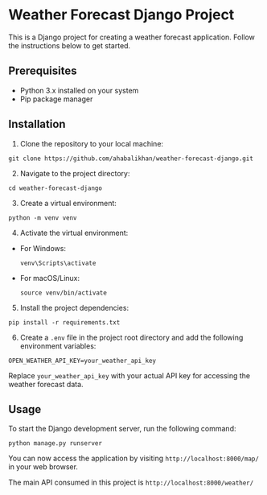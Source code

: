 # Weather Forecast Django Project

This is a Django project for creating a weather forecast application. Follow the instructions below to get started.

## Prerequisites

- Python 3.x installed on your system
- Pip package manager

## Installation

1. Clone the repository to your local machine:

  ```shell
  git clone https://github.com/ahabalikhan/weather-forecast-django.git
  ```

2. Navigate to the project directory:

  ```shell
  cd weather-forecast-django
  ```

3. Create a virtual environment:

  ```shell
  python -m venv venv
  ```

4. Activate the virtual environment:

  - For Windows:

    ```shell
    venv\Scripts\activate
    ```

  - For macOS/Linux:

    ```shell
    source venv/bin/activate
    ```

5. Install the project dependencies:

  ```shell
  pip install -r requirements.txt
  ```

6. Create a `.env` file in the project root directory and add the following environment variables:

  ```plaintext
  OPEN_WEATHER_API_KEY=your_weather_api_key
  ```

  Replace `your_weather_api_key` with your actual API key for accessing the weather forecast data.

## Usage

To start the Django development server, run the following command:

```shell
python manage.py runserver
```

You can now access the application by visiting `http://localhost:8000/map/` in your web browser.

The main API consumed in this project is `http://localhost:8000/weather/`

